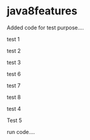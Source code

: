 # java8features



Added code for test purpose....

test 1

test 2

test 3


test 6 

test 7

test 8

test 4 

Test 5



run code....

